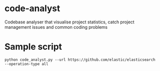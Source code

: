 # code-analyst
Codebase analyser that visualise project statistics, catch project management issues and common coding problems

# Sample script
```
python code_analyst.py --url https://github.com/elastic/elasticsearch --operation-type all
```